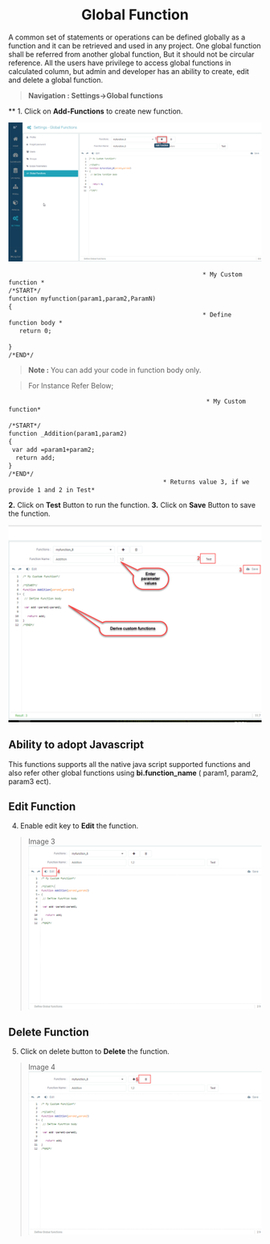<center><h1>Global Function</h1></center>

A common set of statements or operations can be defined globally as a function and it can be retrieved and used in any project. One global function shall be referred from another global function, But it should not be circular reference.
All the users have privilege to access global functions in calculated column,  but admin and developer has an ability to create, edit and delete a global function.

>**Navigation :  Settings→Global functions** 

** 1. Click on **Add-Functions** to create new function.
 

![enter image description here](https://raw.githubusercontent.com/sv18042016/fp1/d9712e86a6881444e961d60dfc6aab30bf665172/images/func1.png)

```
                                                      * My Custom function *
/*START*/ 
function myfunction(param1,param2,ParamN)
{
                                                      * Define function body *  
   return 0;
   
}
/*END*/

```
> **Note :** You can add your code in function body only.

> For Instance Refer Below;
```
                                                       * My Custom function*

/*START*/ 
function _Addition(param1,param2)
{
 var add =param1+param2;  
  return add;
}
/*END*/
                                           * Returns value 3, if we provide 1 and 2 in Test*
```
**2.** Click on **Test** Button  to run the function.
**3.** Click on **Save** Button to save the function.


![enter image description here](https://raw.githubusercontent.com/sv18042016/fp1/2c15dfa03d8ed5eed5cdffdc1335c22ce759300c/images/global_functions.png)

## Ability to adopt Javascript

This functions supports all the native java script supported functions and also refer other global functions using                      **bi.function_name** ( param1, param2, param3 ect).

## Edit Function

4.  Enable edit key to **Edit** the function.

>Image 3
![enter image description here](https://raw.githubusercontent.com/sv18042016/fp1/733be26f2d58ffc41ec83bc979234243c5417a2e/images/edit_func.png)

## Delete Function

5. Click on delete button to **Delete** the function.

>Image 4
![enter image description here](https://raw.githubusercontent.com/sv18042016/fp1/3e9f75a909b59664ffe91af0ad16c2c9859586cf/images/del_func.png)


<!--stackedit_data:
eyJoaXN0b3J5IjpbNDYxMDEzOTgxLDY1OTY5MzEyNywxNjUwNT
MyNzYxXX0=
-->
